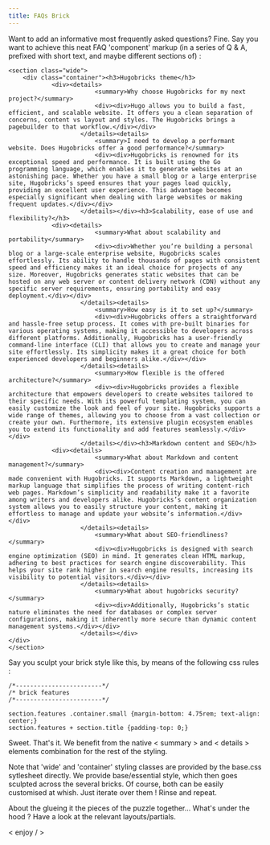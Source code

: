 ```yaml
---
title: FAQs Brick
---
```


Want to add an informative most frequently asked questions?
Fine. Say you want to achieve this neat FAQ 'component' markup (in a series of Q & A, prefixed with short text, and maybe different sections of) :

```
<section class="wide">
    <div class="container"><h3>Hugobricks theme</h3>
			<div><details>
						<summary>Why choose Hugobricks for my next project?</summary>
						<div><div>Hugo allows you to build a fast, efficient, and scalable website. It offers you a clean separation of concerns, content vs layout and styles. The Hugobricks brings a pagebuilder to that workflow.</div></div>
					</details><details>
						<summary>I need to develop a performant website. Does Hugobricks offer a good performance?</summary>
						<div><div>Hugobricks is renowned for its exceptional speed and performance. It is built using the Go programming language, which enables it to generate websites at an astonishing pace. Whether you have a small blog or a large enterprise site, Hugobricks’s speed ensures that your pages load quickly, providing an excellent user experience. This advantage becomes especially significant when dealing with large websites or making frequent updates.</div></div>
					</details></div><h3>Scalability, ease of use and flexibility?</h3>
			<div><details>
						<summary>What about scalability and portability</summary>
						<div><div>Whether you’re building a personal blog or a large-scale enterprise website, Hugobricks scales effortlessly. Its ability to handle thousands of pages with consistent speed and efficiency makes it an ideal choice for projects of any size. Moreover, Hugobricks generates static websites that can be hosted on any web server or content delivery network (CDN) without any specific server requirements, ensuring portability and easy deployment.</div></div>
					</details><details>
						<summary>How easy is it to set up?</summary>
						<div><div>Hugobricks offers a straightforward and hassle-free setup process. It comes with pre-built binaries for various operating systems, making it accessible to developers across different platforms. Additionally, Hugobricks has a user-friendly command-line interface (CLI) that allows you to create and manage your site effortlessly. Its simplicity makes it a great choice for both experienced developers and beginners alike.</div></div>
					</details><details>
						<summary>How flexible is the offered architecture?</summary>
						<div><div>Hugobricks provides a flexible architecture that empowers developers to create websites tailored to their specific needs. With its powerful templating system, you can easily customize the look and feel of your site. Hugobricks supports a wide range of themes, allowing you to choose from a vast collection or create your own. Furthermore, its extensive plugin ecosystem enables you to extend its functionality and add features seamlessly.</div></div>
					</details></div><h3>Markdown content and SEO</h3>
			<div><details>
						<summary>What about Markdown and content management?</summary>
						<div><div>Content creation and management are made convenient with Hugobricks. It supports Markdown, a lightweight markup language that simplifies the process of writing content-rich web pages. Markdown’s simplicity and readability make it a favorite among writers and developers alike. Hugobricks’s content organization system allows you to easily structure your content, making it effortless to manage and update your website’s information.</div></div>
					</details><details>
						<summary>What about SEO-friendliness?</summary>
						<div><div>Hugobricks is designed with search engine optimization (SEO) in mind. It generates clean HTML markup, adhering to best practices for search engine discoverability. This helps your site rank higher in search engine results, increasing its visibility to potential visitors.</div></div>
					</details><details>
						<summary>What about hugobricks security?</summary>
						<div><div>Additionally, Hugobricks’s static nature eliminates the need for databases or complex server configurations, making it inherently more secure than dynamic content management systems.</div></div>
					</details></div>
</div>
</section>
```

Say you sculpt your brick style like this, by means of the following css rules :


```
/*------------------------*/
/* brick features
/*------------------------*/

section.features .container.small {margin-bottom: 4.75rem; text-align: center;}
section.features + section.title {padding-top: 0;}
```

Sweet.
That's it. We benefit from the native < summary > and < details > elements combination for the rest of the styling.

Note that 'wide' and 'container' styling classes are provided by the base.css sytlesheet directly.
We provide base/essential style, which then goes sculpted across the several bricks. Of course, both can be easily customised at whish. Just iterate over them ! Rinse and repeat.

About the glueing it the pieces of the puzzle together... What's under the hood ?
Have a look at the relevant layouts/partials.

< enjoy / >
